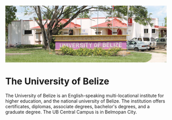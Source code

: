 ![IMG_0169.jpg](https://github.com/University-Of-Belize/.github/blob/main/profile/IMG_0169.jpg)

# The University of Belize

The University of Belize is an English-speaking multi-locational institute for higher education, and the national university of Belize. The institution offers certificates, diplomas, associate degrees, bachelor's degrees, and a graduate degree. The UB Central Campus is in Belmopan City.
